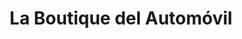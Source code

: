 ---
title: "La Boutique del Automóvil"
url: /carupano/la-boutique-del-automovil/
shop: Autowerkstatt
---